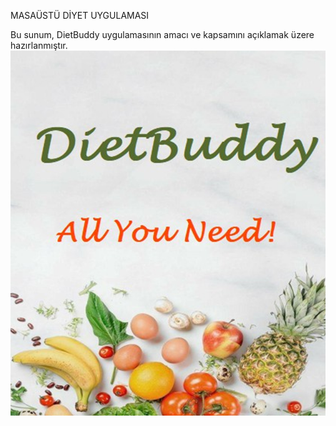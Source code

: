MASAÜSTÜ DİYET UYGULAMASI

Bu sunum, DietBuddy uygulamasının amacı ve kapsamını açıklamak üzere hazırlanmıştır.
![Welcome Resmi](GitImages/Welcome.png)
